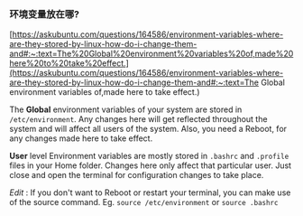 ### 环境变量放在哪?



[https://askubuntu.com/questions/164586/environment-variables-where-are-they-stored-by-linux-how-do-i-change-them-and#:~:text=The%20Global%20environment%20variables%20of,made%20here%20to%20take%20effect.](https://askubuntu.com/questions/164586/environment-variables-where-are-they-stored-by-linux-how-do-i-change-them-and#:~:text=The Global environment variables of,made here to take effect.)





The **Global** environment variables of your system are stored in `/etc/environment`.
Any changes here will get reflected throughout the system and will affect all users of the system. Also, you need a Reboot, for any changes made here to take effect.

**User** level Environment variables are mostly stored in `.bashrc` and `.profile` files in your Home folder. Changes here only affect that particular user. Just close and open the terminal for configuration changes to take place.

*Edit* : If you don't want to Reboot or restart your terminal, you can make use of the source command.
Eg. `source /etc/environment` or `source .bashrc`